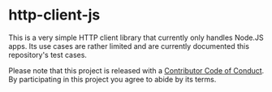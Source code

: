 # http-client-js

This is a very simple HTTP client library that currently only handles Node.JS
apps. Its use cases are rather limited and are currently documented this
repository's test cases.

Please note that this project is released with
a [Contributor Code of Conduct](CODE_OF_CONDUCT.md). By participating in this
project you agree to abide by its terms.
